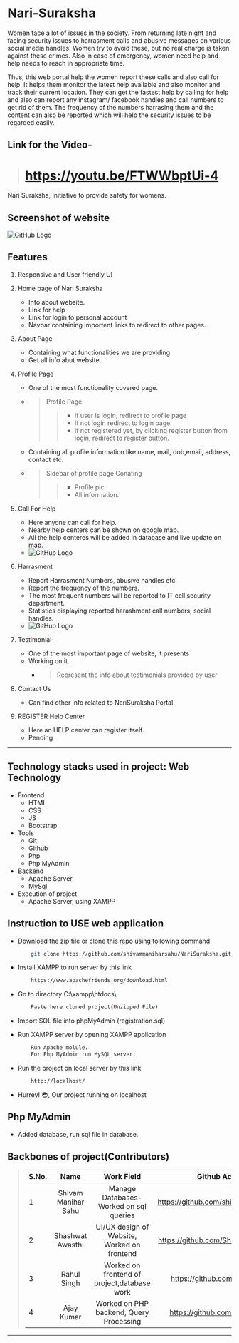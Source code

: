 # Nari-Suraksha
Women face a lot of issues in the society. From returning late night and facing security issues to harrasment calls and abusive messages on various social media handles. Women try to avoid these, but no real charge is taken against these crimes. Also in case of emergency, women need help and help needs to reach in appropriate time.

Thus, this web portal help the women report these calls and also call for help. It helps them monitor the latest help available and also monitor and track their current location. They can get the fastest help by calling for help and also can report any instagram/ facebook handles and call numbers to get rid of them. The frequency of the numbers harrasing them and the content can also be reported which will help the security issues to be regarded easily.

##  Link for the Video- 
   > # https://youtu.be/FTWWbptUi-4

Nari Suraksha, Initiative to provide safety for womens.

## Screenshot of website

![GitHub Logo](markdown-demo/home.png)
 
 
## Features

1. Responsive and User friendly UI
2. Home page of Nari Suraksha 
   * Info about website.
   * Link for help
   * Link for login to personal account 
   * Navbar containing Importent links to redirect to other pages.
3. About Page
   * Containing what functionalities we are providing 
   * Get all info abut website.
4. Profile Page
   * One of the most functionality covered page.
   * > Profile Page
       >> * If user is login, redirect to profile page
       >> * If not login redirect to login page
       >> * If not registered yet, by clicking register button from login, redirect to register button.
   * Containing all profile information like name, mail, dob,email, address, contact etc. 
   * > Sidebar of profile page Conating 
       >> * Profile pic.
       >> * All information.  
  
5. Call For Help
   * Here anyone can call for help.
   * Nearby help centers can be shown on google map.
   * All the help centeres will be added in database and live update on map.
   * ![GitHub Logo](markdown-demo/help.png) 
   
6. Harrasment
   * Report Harrasment Numbers, abusive handles etc.
   * Report the frequency of the numbers.
   * The most frequent numbers will be reported to IT cell security department.
   * Statistics displaying reported harashment call numbers, social handles.
   * ![GitHub Logo](markdown-demo/harrasment.png) 
   
6. Testimonial- 
   * One of the most important page of website, it presents
   * Working on it.
     * > Represent the info about testimonials provided by user  
7. Contact Us 
   * Can find other info related to NariSuraksha Portal.   
8. REGISTER Help Center
   * Here an HELP center can register itself.
   * Pending    

---

## Technology stacks used in project: Web Technology
*  Frontend
   * HTML
   * CSS
   * JS
   * Bootstrap
*  Tools
   * Git
   * Github
   * Php
   * Php MyAdmin
*  Backend
   * Apache Server
   * MySql
*  Execution of project
   * Apache Server, using XAMPP
   
## Instruction to USE web application

*  Download the zip file or clone this repo using following command
   
     ``` bash
         git clone https://github.com/shivammaniharsahu/NariSuraksha.git
     ```
*  Install XAMPP to run server by this link
     ``` bash
         https://www.apachefriends.org/download.html
     ```    
         
*  Go to directory C:\xampp\htdocs\
     ``` bash
         Paste here cloned project(Unzipped File) 
     ```
*  Import SQL file into phpMyAdmin (registration.sql)

*  Run XAMPP server by opening XAMPP application
     ``` bash
         Run Apache molule.
         For Php MyAdmin run MySQL server. 
     ```     
*  Run the project on local server by this link
     ``` bash
         http://localhost/ 
     ```  
*  Hurrey! 😎, Our project running on localhost  

## Php MyAdmin

*  Added database, run sql file in database.

## Backbones of project(Contributors)

>| S.No.         | Name                  | Work Field                                   | Github Account                            |
>| ------------- |:---------------------:|:--------------------------------------------:|:-----------------------------------------:| 
>| 1             | Shivam Manihar Sahu   | Manage Databases- Worked on sql queries      |  https://github.com/shivammaniharsahu/    |
>| 2             | Shashwat Awasthi      | UI/UX design of Website, Worked on frontend  |  https://github.com/ShashwatAwasthi04     |
>| 3             | Rahul Singh           | Worked on frontend of project,database work  |  https://github.com/Rahul-skush           | 
>| 4             | Ajay Kumar            | Worked on PHP backend, Query Processing      |  https://github.com/AJAYKR00KJ            |

---
     
     

    

   
   
